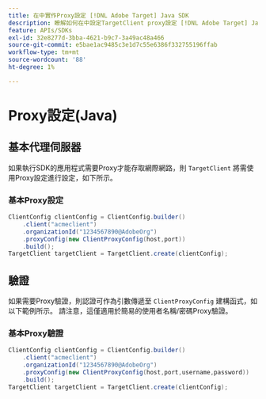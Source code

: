 ```yaml
---
title: 在中實作Proxy設定 [!DNL Adobe Target] Java SDK
description: 瞭解如何在中設定TargetClient proxy設定 [!DNL Adobe Target] Java SDK.
feature: APIs/SDKs
exl-id: 32e8277d-3bba-4621-b9c7-3a49ac48a466
source-git-commit: e5bae1ac9485c3e1d7c55e6386f332755196ffab
workflow-type: tm+mt
source-wordcount: '88'
ht-degree: 1%

---
```


# Proxy設定(Java)

## 基本代理伺服器

如果執行SDK的應用程式需要Proxy才能存取網際網路，則 `TargetClient` 將需使用Proxy設定進行設定，如下所示。

### 基本Proxy設定

```java {line-numbers="true"}
ClientConfig clientConfig = ClientConfig.builder()
    .client("acmeclient")
    .organizationId("1234567890@AdobeOrg")
    .proxyConfig(new ClientProxyConfig(host,port))
    .build();
TargetClient targetClient = TargetClient.create(clientConfig);
```

## 驗證

如果需要Proxy驗證，則認證可作為引數傳遞至 `ClientProxyConfig` 建構函式，如以下範例所示。 請注意，這僅適用於簡易的使用者名稱/密碼Proxy驗證。

### 基本Proxy驗證

```java {line-numbers="true"}
ClientConfig clientConfig = ClientConfig.builder()
    .client("acmeclient")
    .organizationId("1234567890@AdobeOrg")
    .proxyConfig(new ClientProxyConfig(host,port,username,password))
    .build();
TargetClient targetClient = TargetClient.create(clientConfig);
```
